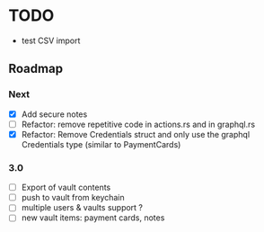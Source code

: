 # TODO

- test CSV import

## Roadmap

### Next

- [x] Add secure notes
- [ ] Refactor: remove repetitive code in actions.rs and in graphql.rs
- [x] Refactor: Remove Credentials struct and only use the graphql Credentials type (similar to PaymentCards)

### 3.0

- [ ] Export of vault contents
- [ ] push to vault from keychain
- [ ] multiple users & vaults support ?
- [ ] new vault items: payment cards, notes
